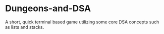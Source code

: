 # Dungeons-and-DSA
A short, quick terminal based game utilizing some core DSA concepts such as lists and stacks. 
